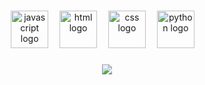 ###

<div align="center">
  <img src="https://skillicons.dev/icons?i=js" height="60" alt="javascript logo"  />
  <img width="10" />
  <img src="https://skillicons.dev/icons?i=html" height="60" alt="html logo"  />
  <img width="10" />
  <img src="https://skillicons.dev/icons?i=css" height="60" alt="css logo"  />
  <img width="10" />
  <img src="https://skillicons.dev/icons?i=py" height="60" alt="python logo"  />
  <img width="10" />
</div>

###

<div align="center">
  <img src="https://visitor-badge.laobi.icu/badge?page_id=AhmedAlfaid123.AhmedAlfaid123&left_color=purple"  />
</div>

###
